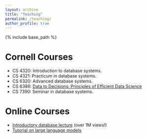 ```yaml
---
layout: archive
title: "Teaching"
permalink: /teaching/
author_profile: true
---
```


{% include base_path %}


# Cornell Courses

- CS 4320: Introduction to database systems.
- CS 4321: Practicum in database systems.
- CS 6320: Advanced database systems.
- CS 6386: <a href="https://cs6386.github.io/">Data to Decisions: Principles of Efficient Data Science</a>
- CS 7390: Seminar in database systems.
  


# Online Courses

- [Introductory database lecture](https://youtu.be/4cWkVbC2bNE) (over 1M views!)
- [Tutorial on large language models](https://itrummer.github.io/lm4db/)
